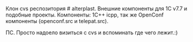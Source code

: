 Клон cvs респозитория # alterplast. Внешние компоненты для 1C v7.7 и подобные проекты.
Компоненты: 1С++ icpp, так же OpenConf компоненты (openconf.src и telepat.src).

ПС. Просто надоело визиться с cvs и вспоминать где чего лежит.:)
